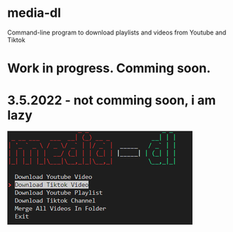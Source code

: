 # media-dl
Command-line program to download playlists and videos from Youtube and Tiktok
# Work in progress. Comming soon.
# 3.5.2022 - not comming soon, i am lazy
![alt text](https://raw.githubusercontent.com/Toxic-Omega/media-dl/main/Screenshot_1.png?raw=true)
